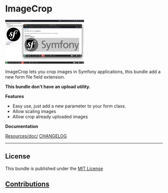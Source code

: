 ImageCrop
=========

<img src="https://raw.githubusercontent.com/anacona16/ImageCropBundle/2.0/Resources/doc/images/image_crop.png" width="50%" alt="ImageCrop" title="ImageCrop" />

ImageCrop lets you crop images in Symfony applications, this bundle add a new
form file field extension.

**This bundle don't have an upload utility.**

**Features**

  * Easy use, just add a new parameter to your form class.
  * Allow scaling images
  * Allow crop already uploaded images

**Documentation**

[Resources/doc/](Resources/doc/index.md)
[CHANGELOG](CHANGELOG.md)

-----

License
-------

This bundle is published under the [MIT License](LICENSE)

[Contributions](Resources/doc/contributions.md)
-------
